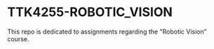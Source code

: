 # TTK4255-ROBOTIC_VISION

This repo is dedicated to assignments regarding the "Robotic Vision" course.